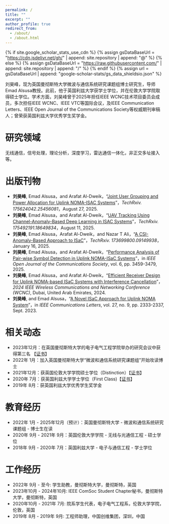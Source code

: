 ```yaml
---
permalink: /
title: ""
excerpt: ""
author_profile: true
redirect_from: 
  - /about/
  - /about.html
---
```


{% if site.google_scholar_stats_use_cdn %}
{% assign gsDataBaseUrl = "https://cdn.jsdelivr.net/gh/" | append: site.repository | append: "@" %}
{% else %}
{% assign gsDataBaseUrl = "https://raw.githubusercontent.com/" | append: site.repository | append: "/" %}
{% endif %}
{% assign url = gsDataBaseUrl | append: "google-scholar-stats/gs_data_shieldsio.json" %}

<span class='anchor' id='about-me'></span>

刘昊峰，现为英国曼彻斯特大学微波与通信系统研究课题组博士研究生，导师Emad Alsusa教授。此前，他于英国利兹大学获学士学位，并在伦敦大学学院取得硕士学位。学术方面，刘昊峰曾于2025年担任IEEE WCNC技术项目委员会成员，多次担任IEEE WCNC、IEEE VTC等国际会议，及IEEE Communication Letters、IEEE Open Journal of the Communications Society等权威期刊审稿人；曾荣获英国利兹大学优秀学生奖学金。

<span class='anchor' id='-news'></span>
# 研究领域
无线通信，信号处理，理论分析，深度学习，雷达通信一体化，非正交多址接入等。

<span class='anchor' id='-publications'></span>
# 出版刊物
- **刘昊峰**, Emad Alsusa，and Arafat Al-Dweik，“<a href="https://www.techrxiv.org/users/781077/articles/1325718-joint-user-grouping-and-power-allocation-for-uplink-noma-isac-systems">Joint User Grouping and Power Allocation for Uplink NOMA-ISAC Systems</a>”，*TechRxiv. 175624042.25456081*，August 27, 2025.
- **刘昊峰**, Emad Alsusa，and Arafat Al-Dweik，“<a href="https://www.techrxiv.org/users/781077/articles/1321115-uav-tracking-using-channel-anomaly-based-deep-learning-in-isac-systems">UAV Tracking Using Channel-Anomaly-Based Deep Learning in ISAC Systems</a>”，*TechRxiv. 175492191.18649834*，August 11, 2025.
- **刘昊峰**, Emad Alsusa，Arafat Al-Dweik，and Nazar T Ali，“<a href="https://www.techrxiv.org/users/781077/articles/1258272-a-csi-anomaly-based-approach-to-isac">A CSI-Anomaly-Based Approach to ISaC</a>”，*TechRxiv. 173699800.09149938*，January 16, 2025.
- **刘昊峰**, Emad Alsusa，and Arafat Al-Dweik，“<a href="https://ieeexplore.ieee.org/document/10946973">Performance Analysis of Pair-wise Symbol Detection in Uplink NOMA-ISaC Systems</a>”，in *IEEE Open Journal of the Communications Society*, vol. 6, pp. 3459-3479, 2025.
- **刘昊峰**, Emad Alsusa，and Arafat Al-Dweik，“<a href="https://ieeexplore.ieee.org/document/10571144/">Efficient Receiver Design for Uplink NOMA-based ISaC Systems with Interference Cancellation</a>”，*2024 IEEE Wireless Communications and Networking Conference (WCNC)*, Dubai, United Arab Emirates, 2024.
- **刘昊峰**, and Emad Alsusa，“<a href="https://ieeexplore.ieee.org/document/10192417">A Novel ISaC Approach for Uplink NOMA System</a>”，in *IEEE Communications Letters*, vol. 27, no. 9, pp. 2333-2337, Sept. 2023.

<span class='anchor' id='-honors-and-awards'></span>
# 相关动态
- 2023年12月：在英国曼彻斯特大学的电子电气工程学院举办的研究会议中获得第三名 【<a href="/images/Poster_conference.pdf" target="_blank">证书</a>】
- 2022年 1月：加入英国曼彻斯特大学“微波和通信系统研究课题组”开始攻读博士
- 2021年12月：获英国伦敦大学学院硕士学位（Distinction）【<a href="/images/Master.pdf" target="_blank">证书</a>】
- 2020年 7月：获英国利兹大学学士学位（First Class)【<a href="/images/Bachelor.pdf" target="_blank">证书</a>】
- 2019年 8月：获英国利兹大学优秀学生奖学金

<span class='anchor' id='-educations'></span>
# 教育经历
- 2022年 1月 - 2025年12月（预计）：英国曼彻斯特大学 - 微波和通信系统研究课题组 - 博士生在读
- 2020年 9月 - 2021年 9月：英国伦敦大学学院 - 无线与光通信工程 - 硕士学位
- 2018年 9月 - 2020年 7月：英国利兹大学 - 电子与通信工程 - 学士学位

<span class='anchor' id='-internships'></span>
# 工作经历
- 2022年 9月 - 至今:       学生助教，曼彻斯特大学，曼彻斯特，英国
- 2023年10月 - 2024年10月: IEEE ComSoc Student Chapter秘书，曼彻斯特大学，曼彻斯特，英国
- 2020年10月 - 2021年 7月: 院系学生代表，电子电气工程系，伦敦大学学院，伦敦，英国
- 2019年 8月 - 2019年 9月: 工程师助理，中国创维集团，深圳，中国

